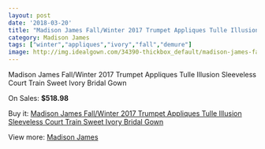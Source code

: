 ```yaml
---
layout: post
date: '2018-03-20'
title: "Madison James Fall/Winter 2017 Trumpet Appliques Tulle Illusion Sleeveless Court Train Sweet Ivory Bridal Gown"
category: Madison James
tags: ["winter","appliques","ivory","fall","demure"]
image: http://img.idealgown.com/34390-thickbox_default/madison-james-fall-winter-2017-trumpet-appliques-tulle-illusion-sleeveless-court-train-sweet-ivory-bridal-gown.jpg
---
```

Madison James Fall/Winter 2017 Trumpet Appliques Tulle Illusion Sleeveless Court Train Sweet Ivory Bridal Gown

On Sales: **$518.98**
<a href="https://www.idealgown.com/en/madison-james/12028-madison-james-fall-winter-2017-trumpet-appliques-tulle-illusion-sleeveless-court-train-sweet-ivory-bridal-gown.html"><amp-img layout="responsive" width="600" height="600" src="//img.idealgown.com/34390-thickbox_default/madison-james-fall-winter-2017-trumpet-appliques-tulle-illusion-sleeveless-court-train-sweet-ivory-bridal-gown.jpg" alt="Madison James Fall/Winter 2017 Trumpet Appliques Tulle Illusion Sleeveless Court Train Sweet Ivory Bridal Gown 0" /></a>
<a href="https://www.idealgown.com/en/madison-james/12028-madison-james-fall-winter-2017-trumpet-appliques-tulle-illusion-sleeveless-court-train-sweet-ivory-bridal-gown.html"><amp-img layout="responsive" width="600" height="600" src="//img.idealgown.com/34393-thickbox_default/madison-james-fall-winter-2017-trumpet-appliques-tulle-illusion-sleeveless-court-train-sweet-ivory-bridal-gown.jpg" alt="Madison James Fall/Winter 2017 Trumpet Appliques Tulle Illusion Sleeveless Court Train Sweet Ivory Bridal Gown 1" /></a>
<a href="https://www.idealgown.com/en/madison-james/12028-madison-james-fall-winter-2017-trumpet-appliques-tulle-illusion-sleeveless-court-train-sweet-ivory-bridal-gown.html"><amp-img layout="responsive" width="600" height="600" src="//img.idealgown.com/34392-thickbox_default/madison-james-fall-winter-2017-trumpet-appliques-tulle-illusion-sleeveless-court-train-sweet-ivory-bridal-gown.jpg" alt="Madison James Fall/Winter 2017 Trumpet Appliques Tulle Illusion Sleeveless Court Train Sweet Ivory Bridal Gown 2" /></a>
<a href="https://www.idealgown.com/en/madison-james/12028-madison-james-fall-winter-2017-trumpet-appliques-tulle-illusion-sleeveless-court-train-sweet-ivory-bridal-gown.html"><amp-img layout="responsive" width="600" height="600" src="//img.idealgown.com/34391-thickbox_default/madison-james-fall-winter-2017-trumpet-appliques-tulle-illusion-sleeveless-court-train-sweet-ivory-bridal-gown.jpg" alt="Madison James Fall/Winter 2017 Trumpet Appliques Tulle Illusion Sleeveless Court Train Sweet Ivory Bridal Gown 3" /></a>

Buy it: [Madison James Fall/Winter 2017 Trumpet Appliques Tulle Illusion Sleeveless Court Train Sweet Ivory Bridal Gown](https://www.idealgown.com/en/madison-james/12028-madison-james-fall-winter-2017-trumpet-appliques-tulle-illusion-sleeveless-court-train-sweet-ivory-bridal-gown.html "Madison James Fall/Winter 2017 Trumpet Appliques Tulle Illusion Sleeveless Court Train Sweet Ivory Bridal Gown")

View more: [Madison James](https://www.idealgown.com/en/159-madison-james "Madison James")